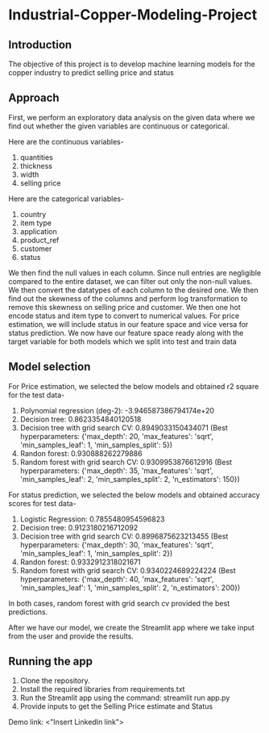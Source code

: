 # Industrial-Copper-Modeling-Project

## Introduction
The objective of this project is to develop machine learning models for the copper industry to predict selling price and status

## Approach

First, we perform an exploratory data analysis on the given data where we find out whether the given variables are continuous or categorical.

Here are the continuous variables-
1. quantities
2. thickness
3. width
4. selling price

Here are the categorical variables-
1. country
2. item type
3. application
4. product_ref
5. customer
6. status

We then find the null values in each column. Since null entries are negligible compared to the entire dataset, we can filter out only the non-null values.
We then convert the datatypes of each column to the desired one.
We then find out the skewness of the columns and perform log transformation to remove this skewness on selling price and customer.
We then one hot encode status and item type to convert to numerical values.
For price estimation, we will include status in our feature space and vice versa for status prediction.
We now have our feature space ready along with the target variable for both models which we split into test and train data

## Model selection

For Price estimation, we selected the below models and obtained r2 square for the test data-
1. Polynomial regression (deg-2): -3.946587386794174e+20
2. Decision tree: 0.8623354840120518
3. Decision tree with grid search CV: 0.8949033150434071 (Best hyperparameters: {'max_depth': 20, 'max_features': 'sqrt', 'min_samples_leaf': 1, 'min_samples_split': 5})
4. Randon forest: 0.930888262279886
5. Random forest with grid search CV: 0.9309953876612916 (Best hyperparameters: {'max_depth': 35, 'max_features': 'sqrt', 'min_samples_leaf': 2, 'min_samples_split': 2, 'n_estimators': 150})

For status prediction, we selected the below models and obtained accuracy scores for test data-
1. Logistic Regression: 0.7855480954596823
2. Decision tree: 0.9123180216712092
3. Decision tree with grid search CV: 0.8996875623213455 (Best hyperparameters: {'max_depth': 30, 'max_features': 'sqrt', 'min_samples_leaf': 1, 'min_samples_split': 2})
4. Randon forest: 0.9332912318021671
5. Random forest with grid search CV: 0.9340224689224224 (Best hyperparameters: {'max_depth': 40, 'max_features': 'sqrt', 'min_samples_leaf': 1, 'min_samples_split': 2, 'n_estimators': 200})

In both cases, random forest with grid search cv provided the best predictions.

After we have our model, we create the Streamlit app where we take input from the user and provide the results.

## Running the app

1. Clone the repository.
2. Install the required libraries from requirements.txt
3. Run the Streamlit app using the command: streamlit run app.py
4. Provide inputs to get the Selling Price estimate and Status

Demo link: <"Insert LinkedIn link">
